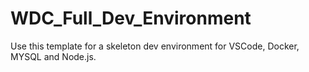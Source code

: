 # WDC_Full_Dev_Environment
Use this template for a skeleton dev environment for VSCode, Docker, MYSQL and Node.js.

